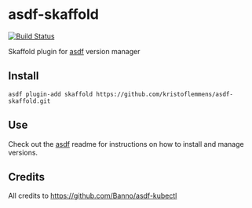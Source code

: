# asdf-skaffold

[![Build Status](https://travis-ci.org/kristoflemmens/asdf-skaffold.svg?branch=master)](https://travis-ci.org/kristoflemmens/asdf-skaffold)

Skaffold plugin for [asdf](https://github.com/asdf-vm/asdf) version manager

## Install

```
asdf plugin-add skaffold https://github.com/kristoflemmens/asdf-skaffold.git
```

## Use

Check out the [asdf](https://github.com/asdf-vm/asdf) readme for instructions on how to install and manage versions.

## Credits

All credits to https://github.com/Banno/asdf-kubectl